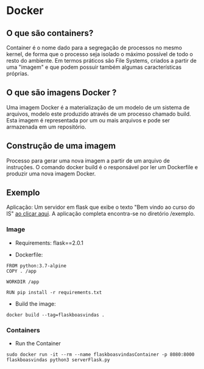 # Docker

## O que são containers?

Container é o nome dado para a segregação de processos no mesmo kernel, de forma que o processo
seja isolado o máximo possível de todo o resto do ambiente.
Em termos práticos são File Systems, criados a partir de uma "imagem" e que podem possuir
também algumas características próprias.

## O que são imagens Docker ?

Uma imagem Docker é a materialização de um modelo de um sistema de arquivos, modelo este
produzido através de um processo chamado build.
Esta imagem é representada por um ou mais arquivos e pode ser armazenada em um repositório.

## Construção de uma imagem

Processo para gerar uma nova imagem a partir de um arquivo de instruções. O comando docker
build é o responsável por ler um Dockerfile e produzir uma nova imagem Docker.

## Exemplo

Aplicação: Um servidor em flask que exibe o texto "Bem vindo ao curso do IS" [ao clicar aqui](http://127.0.0.1:8080/Boas-vindas).
A aplicação completa encontra-se no diretório /exemplo.

### Image

- Requirements: flask==2.0.1

- Dockerfile:

```
FROM python:3.7-alpine
COPY . /app

WORKDIR /app

RUN pip install -r requirements.txt

```
- Build the image:

```
docker build --tag=flaskboasvindas .
```
### Containers
- Run the Container

```  
sudo docker run -it --rm --name flaskboasvindasContainer -p 8080:8000 flaskboasvindas python3 serverFlask.py
```

